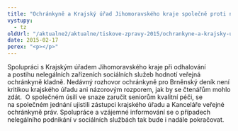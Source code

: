 ```yaml
---
title: "Ochránkyně a Krajský úřad Jihomoravského kraje společně proti neregistrovaným zařízením"
vystupy:
  - tz
oldUrl: "/aktualne2/aktualne/tiskove-zpravy-2015/ochrankyne-a-krajsky-urad-jihomoravskeho-kraje-spolecne-proti-neregistrovanym-zarizenim/"
date: 2015-02-17
perex: "<p></p>"
---
```


<!-- imported from the old website -->

Spolupráci s Krajským úřadem Jihomoravského kraje při odhalování a postihu nelegálních zařízeních sociálních služeb hodnotí veřejná ochránkyně kladně. Nedávný rozhovor ochránkyně pro Brněnský deník není kritikou krajského úřadu ani názorovým rozporem, jak by se čtenářům mohlo zdát.  O společném úsilí ve snaze zaručit seniorům kvalitní péči, se na společném jednání ujistili zástupci krajského úřadu a Kanceláře veřejné ochránkyně práv. Spolupráce a vzájemné informování se o případech nelegálního podnikání v sociálních službách tak bude i nadále pokračovat.
